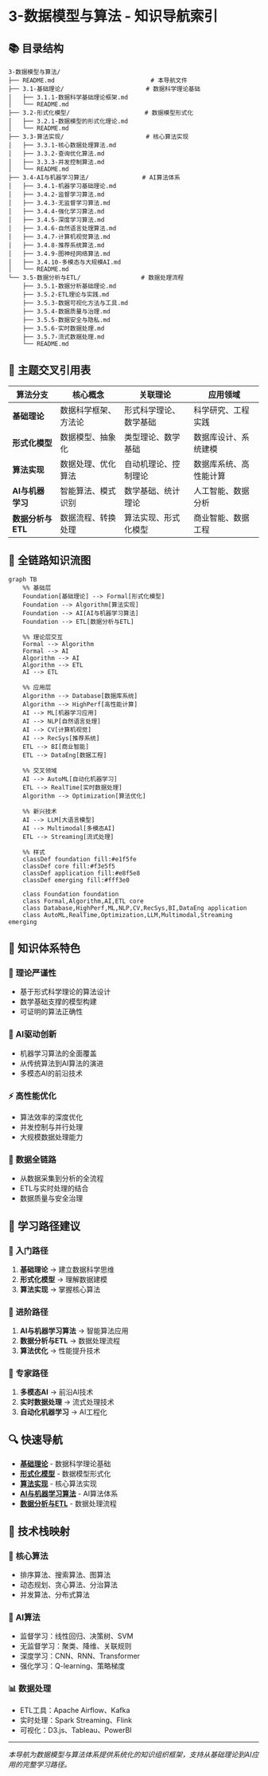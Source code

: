 # 3-数据模型与算法 - 知识导航索引

## 📚 目录结构

```
3-数据模型与算法/
├── README.md                           # 本导航文件
├── 3.1-基础理论/                       # 数据科学理论基础
│   ├── 3.1.1-数据科学基础理论框架.md
│   └── README.md
├── 3.2-形式化模型/                     # 数据模型形式化
│   ├── 3.2.1-数据模型的形式化理论.md
│   └── README.md
├── 3.3-算法实现/                       # 核心算法实现
│   ├── 3.3.1-核心数据处理算法.md
│   ├── 3.3.2-查询优化算法.md
│   ├── 3.3.3-并发控制算法.md
│   └── README.md
├── 3.4-AI与机器学习算法/               # AI算法体系
│   ├── 3.4.1-机器学习基础理论.md
│   ├── 3.4.2-监督学习算法.md
│   ├── 3.4.3-无监督学习算法.md
│   ├── 3.4.4-强化学习算法.md
│   ├── 3.4.5-深度学习算法.md
│   ├── 3.4.6-自然语言处理算法.md
│   ├── 3.4.7-计算机视觉算法.md
│   ├── 3.4.8-推荐系统算法.md
│   ├── 3.4.9-图神经网络算法.md
│   ├── 3.4.10-多模态与大规模AI.md
│   └── README.md
└── 3.5-数据分析与ETL/                 # 数据处理流程
    ├── 3.5.1-数据分析基础理论.md
    ├── 3.5.2-ETL理论与实践.md
    ├── 3.5.3-数据可视化方法与工具.md
    ├── 3.5.4-数据质量与治理.md
    ├── 3.5.5-数据安全与隐私.md
    ├── 3.5.6-实时数据处理.md
    ├── 3.5.7-流式数据处理.md
    └── README.md
```

## 🔗 主题交叉引用表

| 算法分支 | 核心概念 | 关联理论 | 应用领域 |
|---------|---------|---------|---------|
| **基础理论** | 数据科学框架、方法论 | 形式科学理论、数学基础 | 科学研究、工程实践 |
| **形式化模型** | 数据模型、抽象化 | 类型理论、数学基础 | 数据库设计、系统建模 |
| **算法实现** | 数据处理、优化算法 | 自动机理论、控制理论 | 数据库系统、高性能计算 |
| **AI与机器学习** | 智能算法、模式识别 | 数学基础、统计理论 | 人工智能、数据分析 |
| **数据分析与ETL** | 数据流程、转换处理 | 算法实现、形式化模型 | 商业智能、数据工程 |

## 🌊 全链路知识流图

```mermaid
graph TB
    %% 基础层
    Foundation[基础理论] --> Formal[形式化模型]
    Foundation --> Algorithm[算法实现]
    Foundation --> AI[AI与机器学习算法]
    Foundation --> ETL[数据分析与ETL]
    
    %% 理论层交互
    Formal --> Algorithm
    Formal --> AI
    Algorithm --> AI
    Algorithm --> ETL
    AI --> ETL
    
    %% 应用层
    Algorithm --> Database[数据库系统]
    Algorithm --> HighPerf[高性能计算]
    AI --> ML[机器学习应用]
    AI --> NLP[自然语言处理]
    AI --> CV[计算机视觉]
    AI --> RecSys[推荐系统]
    ETL --> BI[商业智能]
    ETL --> DataEng[数据工程]
    
    %% 交叉领域
    AI --> AutoML[自动化机器学习]
    ETL --> RealTime[实时数据处理]
    Algorithm --> Optimization[算法优化]
    
    %% 新兴技术
    AI --> LLM[大语言模型]
    AI --> Multimodal[多模态AI]
    ETL --> Streaming[流式处理]
    
    %% 样式
    classDef foundation fill:#e1f5fe
    classDef core fill:#f3e5f5
    classDef application fill:#e8f5e8
    classDef emerging fill:#fff3e0
    
    class Foundation foundation
    class Formal,Algorithm,AI,ETL core
    class Database,HighPerf,ML,NLP,CV,RecSys,BI,DataEng application
    class AutoML,RealTime,Optimization,LLM,Multimodal,Streaming emerging
```

## 🎯 知识体系特色

### 🔬 **理论严谨性**

- 基于形式科学理论的算法设计
- 数学基础支撑的模型构建
- 可证明的算法正确性

### 🤖 **AI驱动创新**

- 机器学习算法的全面覆盖
- 从传统算法到AI算法的演进
- 多模态AI的前沿技术

### ⚡ **高性能优化**

- 算法效率的深度优化
- 并发控制与并行处理
- 大规模数据处理能力

### 🔄 **数据全链路**

- 从数据采集到分析的全流程
- ETL与实时处理的结合
- 数据质量与安全治理

## 📖 学习路径建议

### 🥇 **入门路径**

1. **基础理论** → 建立数据科学思维
2. **形式化模型** → 理解数据建模
3. **算法实现** → 掌握核心算法

### 🥈 **进阶路径**

1. **AI与机器学习算法** → 智能算法应用
2. **数据分析与ETL** → 数据处理流程
3. **算法优化** → 性能提升技术

### 🥉 **专家路径**

1. **多模态AI** → 前沿AI技术
2. **实时数据处理** → 流式处理技术
3. **自动化机器学习** → AI工程化

## 🔍 快速导航

- **[基础理论](./3.1-基础理论/)** - 数据科学理论基础
- **[形式化模型](./3.2-形式化模型/)** - 数据模型形式化
- **[算法实现](./3.3-算法实现/)** - 核心算法实现
- **[AI与机器学习算法](./3.4-AI与机器学习算法/)** - AI算法体系
- **[数据分析与ETL](./3.5-数据分析与ETL/)** - 数据处理流程

## 🚀 技术栈映射

### 🔧 **核心算法**

- 排序算法、搜索算法、图算法
- 动态规划、贪心算法、分治算法
- 并发算法、分布式算法

### 🤖 **AI算法**

- 监督学习：线性回归、决策树、SVM
- 无监督学习：聚类、降维、关联规则
- 深度学习：CNN、RNN、Transformer
- 强化学习：Q-learning、策略梯度

### 📊 **数据处理**

- ETL工具：Apache Airflow、Kafka
- 实时处理：Spark Streaming、Flink
- 可视化：D3.js、Tableau、PowerBI

---

*本导航为数据模型与算法体系提供系统化的知识组织框架，支持从基础理论到AI应用的完整学习路径。*
